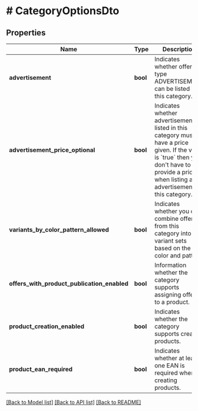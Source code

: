 # # CategoryOptionsDto

## Properties

Name | Type | Description | Notes
------------ | ------------- | ------------- | -------------
**advertisement** | **bool** | Indicates whether offers of type ADVERTISEMENT can be listed in this category. | [optional] 
**advertisement_price_optional** | **bool** | Indicates whether advertisements listed in this category must have a price given. If the value is &#x60;true&#x60; then you don&#39;t have to provide a price when listing an advertisement in this category. | [optional] 
**variants_by_color_pattern_allowed** | **bool** | Indicates whether you can combine offers from this category into variant sets based on the color and pattern. | [optional] 
**offers_with_product_publication_enabled** | **bool** | Information whether the category supports assigning offers to a product. | [optional] 
**product_creation_enabled** | **bool** | Indicates whether the category supports creating products. | [optional] 
**product_ean_required** | **bool** | Indicates whether at least one EAN is required when creating products. | [optional] 

[[Back to Model list]](../../README.md#documentation-for-models) [[Back to API list]](../../README.md#documentation-for-api-endpoints) [[Back to README]](../../README.md)


